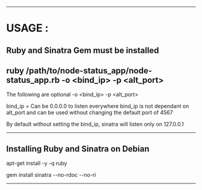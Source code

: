 
-------------

# USAGE :

  ## Ruby and Sinatra Gem must be installed
  
  ## ruby /path/to/node-status_app/node-status_app.rb -o <bind_ip> -p <alt_port>
  The following are optional -o <bind_ip> -p <alt_port>
  
  bind_ip = Can be 0.0.0.0 to listen everywhere
  bind_ip is not dependant on alt_port and can be used without changing the default port of 4567
  
  By default without setting the bind_ip, sinatra will listen only on 127.0.0.1
  
-----------

## Installing Ruby and Sinatra on Debian

apt-get install -y -q ruby

gem install sinatra --no-rdoc --no-ri

------------

